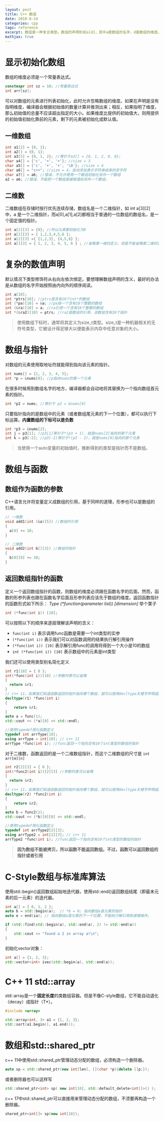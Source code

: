 ```yaml
---
layout: post
title: C++ 数组
date: 2018-8-14
categories: cpp
tags: reference
excerpt: 数组是一种复合类型。数组的声明形如a[d]，其中a是数组的名字，d是数组的维度。维度说明了数组中元素的个数。
mathjax: true
---
```


# 显示初始化数组

数组的维度必须是一个常量表达式。

```c++
constexpr int sz = 10; //常量表达式
int arr[sz];
```

可以对数组的元素进行列表初始化，此时允许忽略数组的维度。如果在声明是没有指明维度，编译器会根据初始值的数量计算并推测出来；相反，如果指明了维度，那么初始值的总量不应该超出指定的大小。如果维度比提供的初始值大，则用提供 的初始值初始化靠前的元素，剩下的元素被初始化成默认值。

## 一维数组

```c++
int a1[2] = {0, 1};
int a2[] = {0, 1};
int a3[5] = {0, 1, 2}; //等价于a3[] = {0, 1, 2, 0, 0};
char a4[] = {'c', '+', '+'}; //size = 3
char a5[] = {'c', '+', '+', '\0'}; //size = 4
char a6[] = "c++"; //size = 4，自动添加表示字符串结束的空字符
char a7[] = a6; //错误，不允许使用一个数组初始化另外一个数组
a2 = a6; //错误，不能把一个数组直接赋值给另外一个数组。
```

## 二维数

二维数组在存储时按行优先连续存储，数组名是一个二维指针，如 int a[3][2] 中，a 是一个二维指针，而a[0],a[1],a[2]都相当于普通的一位数组的数组名，是一个固定值的指针。

```c++
int a[2][3] = {0}; //所以元素都初始化为0
int a[2][3] = { 1,2,3,4,5,6 };
int a[2][3] ={ {1,2,3}, {4,5,6} };
int a[][3] = { 1, 2, 3, 4, 5, 6 } ; //省略第一维的定义，但是不能省略第二维的定义
```

# 复杂的数值声明

默认情况下类型修饰符从右向左依次绑定。要想理解数组声明的含义，最好的办法是从数组的名字开始按照由内向外的顺序阅读。

```c++
int a[10];
int *ptrs[10]; //ptrs是含有10个int*的数组
int (*pa)[10] = &a; //pa指一个含有10个整数的数组
int (&ra)[10] = a; //ra引用一个含有10个整数的数组
int *(&ra2)[10] = ptrs; //ra2是数组的引用，该数组含有10个指针
```

> 使用数组下标时，通常将其定义为size_t类型。size_t是一种机器相关的无符号类型，它被设计得足够大以便能表示内存中任意对象的大小。

# 数组与指针

对数组的元素使用取地址符就能得到指向该元素的指针。

```c++
int nums[] = {1, 2, 3, 4, 5};
int *p = &nums[0]; //p指向nums的第一个元素
```

在很多时候用到数组名字的地方，编译器都会自动地将其替换为一个指向数组首元素的指针。

```c++
int *p2 = nums; //等价于 p2 = &nums[0]
```

只要指针指向的是数组中的元素（或者数组尾元素的下一个位置），都可以执行下标运算。**内置数组的下标可以是负数**

```c++
int *p3 = &nums[2];
int j = p3[1]; //p3[1]等价于*(p3 + 1)，就是nums[3]指向的那个元素
int k = p3[-2]; //p3[-2]等价于*(p3 - 2)，就是nums[0]指向的那个元素
```

> 当使用一个auto变量的初始值时，推断得到的类型是指针而不是数组。

# 数组与函数

## 数组作为函数的参数

C++语言允许将变量定义成数组的引用，基于同样的道理，形参也可以是数组的引用。

```c++
// 一维数
void add1(int (&a)[5]) //数组的引用
{
  a[0] += 10;
}

// 二维数
void add2(int b[][3]) //数组的指针
{
  b[0][0] += 10;
}
```

## 返回数组指针的函数

定义一个返回数组指针的函数，则数组的维度必须跟在函数名字的后面。然而，函数的形参列表也跟在函数名字后面且形参列表应该先于数组的维度。返回函数指针的函数形式如下所示：
*Type (\*function(parameter list)) [dimension]*
举个栗子

```c++
int (*func(int i)) [10];
```

可以按照以下的顺序来逐层理解该声明的含义：

* `func(int i)` 表示调用func函数是需要一个int类型的实参
* `(*func(int i))` 表示我们可以对函数调用的结果执行解引用操作
* `(*func(int i)) [10]` 表示解引用func的调用将得到一个大小是10的数组
* `int (*func(int i)) [10]` 表示数组中的元素是int类型

我们还可以使用类型别名简化定义

```c++
int r1[10] = { 0 };
int(*func(int i))[10] //参数列表可以省略
{
  return &r1;
}
// c++ 11，如果我们知道函数返回的指针指向哪个数组，就可以使用decltype关键字声明返回类型
decltype(r1) *func(int i)
{
    return &r1;
}
auto a = func(1);
std::cout << (*a)[0] << std::endl;

//使用typedef简化函数定义
typedef int arrType[10];
using arrType = int[10]; // c++ 11
arrType *func(int i); //func返回一个指向含有10个int类型的数组的指针
```

对于二维数，函数返回的是一个二维数组指针，而这个二维数组的尺寸是 `int arr[m][n]`

```c++
int r2[2][3] = { 0 };
int(*func2(int i))[2][3] //参数列表可以省略
{
  return &r2;
}
// c++ 11，如果我们知道函数返回的指针指向哪个数组，就可以使用decltype关键字声明返回类型
decltype(r2) *func2(int i)
{
    return &r2;
}
auto b = func2(1);
std::cout << (*b)[0][0] << std::endl;

//使用typedef简化函数定义
typedef int arrType2[2][3];
using arrType2 = int[2][3]; // c++ 11
arrType2 *func(int i); //func返回一个指向含有10个int类型的数组的指针
```

> **因为数组不能被拷贝，所以函数不能返回数组。不过，函数可以返回数组的指针或者引用**

# C-Style数组与标准库算法

使用std::begin()返回数组起始地迭代器，使用std::end()返回数组结尾（即最末元素的后一元素）的迭代器。

```c++
int a[] = { 0, 1, 2 };
auto b = std::begin(a);  // *b = 0; 指向数组a首元素的指针
auto e = end(ia); // 指向数组a尾元素的下一个位置，不能执行解引用和递增操作。

if (std::find(std::begin(a), std::end(a), 2) != std::end(a))
{
    std::cout << "found a 2 in array a!\n";
}
```

初始化vector对象：

```c++
int a[] = {1, 2, 3};
std::vector<int> ivec(std::begin(a), std::end(a));
```

# C++ 11 std::array

std::array是一个**固定长度**的类数组容器。但是不像C-style数组，它不能自动退化（decay）成指针（T*）。

```c++
#include <array>

std::array<int, 3> a1 = {1, 2, 3};
std::sort(a1.begin(), a1.end());
```

# 数组和std::shared_ptr

c++ 11中使用std::shared_ptr管理动态分配的数组，必须构造一个删除器。

```c++
auto sp = std::shared_ptr(new int[len], [](char *p){delete []p;});
```

或者删除器也可以这样写

```c++
std::shared_ptr<int> sp( new int[10], std::default_delete<int[]>() );
```

c++ 17中std::shared_ptr可以直接用来管理动态分配的数组，不须要再构造一个删除器。

```c++
shared_ptr<int[]> sp(new int[10]);
```